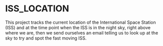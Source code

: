 # ISS_LOCATION

This project tracks the current location of the International Space Station (ISS) and at the time point when the ISS is in the night sky, right above where we are, then we send ourselves an email telling us to look up at the sky to try and spot the fast moving ISS.

